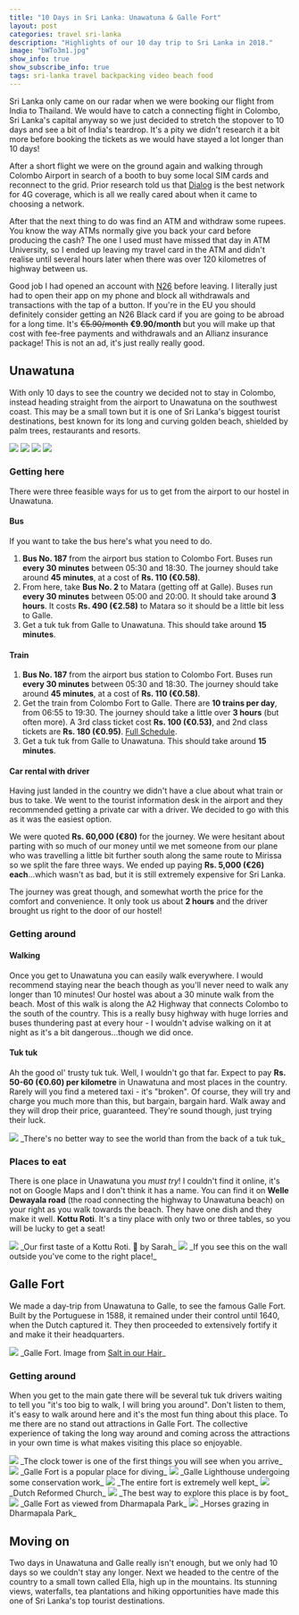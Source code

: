 ```yaml
---
title: "10 Days in Sri Lanka: Unawatuna & Galle Fort"
layout: post
categories: travel sri-lanka
description: "Highlights of our 10 day trip to Sri Lanka in 2018."
image: "bWTo3m1.jpg"
show_info: true
show_subscribe_info: true
tags: sri-lanka travel backpacking video beach food
---
```


Sri Lanka only came on our radar when we were booking our flight from India to Thailand. We would have to catch a connecting flight in Colombo, Sri Lanka's capital anyway so we just decided to stretch the stopover to 10 days and see a bit of India's teardrop. It's a pity we didn't research it a bit more before booking the tickets as we would have stayed a lot longer than 10 days!

After a short flight we were on the ground again and walking through Colombo Airport in search of a booth to buy some local SIM cards and reconnect to the grid. Prior research told us that <a href="https://www.dialog.lk/" target="_blank">Dialog</a> is the best network for 4G coverage, which is all we really cared about when it came to choosing a network.

After that the next thing to do was find an ATM and withdraw some rupees. You know the way ATMs normally give you back your card before producing the cash? The one I used must have missed that day in ATM University, so I ended up leaving my travel card in the ATM and didn't realise until several hours later when there was over 120 kilometres of highway between us.

Good job I had opened an account with <a href="https://n26.com/en-eu/bank-account">N26</a> before leaving. I literally just had to open their app on my phone and block all withdrawals and transactions with the tap of a button. If you're in the EU you should definitely consider getting an N26 Black card if you are going to be abroad for a long time. It's ~~€5.90/month~~ **€9.90/month** but you will make up that cost with fee-free payments and withdrawals and an Allianz insurance package! This is not an ad, it's just really really good.

## Unawatuna

With only 10 days to see the country we decided not to stay in Colombo, instead heading straight from the airport to Unawatuna on the southwest coast. This may be a small town but it is one of Sri Lanka's biggest tourist destinations, best known for its long and curving golden beach, shielded by palm trees, restaurants and resorts.

<img src="{{site.image_cdn}}/a3pMPLI.jpg" class="post-image post-image-1"/>

<img src="{{site.image_cdn}}/ERXKW3Q.jpg" class="post-image post-image-1"/>

<img src="{{site.image_cdn}}/eGGXazz.jpg" class="post-image post-image-1"/>

<img src="{{site.image_cdn}}/1C4NCm0.jpg" class="post-image post-image-1"/>

### Getting here

There were three feasible ways for us to get from the airport to our hostel in Unawatuna.

#### Bus

If you want to take the bus here's what you need to do.

1. **Bus No. 187** from the airport bus station to Colombo Fort. Buses run **every 30 minutes** between 05:30 and 18:30. The journey should take around **45 minutes**, at a cost of **Rs. 110 (€0.58)**.
2. From here, take **Bus No. 2** to Matara (getting off at Galle). Buses run **every 30 minutes** between 05:00 and 20:00. It should take around **3 hours**. It costs **Rs. 490 (€2.58)** to Matara so it should be a little bit less to Galle.
3. Get a tuk tuk from Galle to Unawatuna. This should take around **15 minutes**.

#### **Train**

1. **Bus No. 187** from the airport bus station to Colombo Fort. Buses run **every 30 minutes** between 05:30 and 18:30. The journey should take around **45 minutes**, at a cost of **Rs. 110 (€0.58)**.
2. Get the train from Colombo Fort to Galle. There are **10 trains per day**, from 06:55 to 19:30. The journey should take a little over **3 hours** (but often more). A 3rd class ticket cost **Rs. 100 (€0.53)**, and 2nd class tickets are **Rs. 180 (€0.95)**. [Full Schedule](http://slr.malindaprasad.com/index.php?from=FOT&to=GLE).
3. Get a tuk tuk from Galle to Unawatuna. This should take around **15 minutes**.

#### Car rental with driver

Having just landed in the country we didn't have a clue about what train or bus to take. We went to the tourist information desk in the airport and they recommended getting a private car with a driver. We decided to go with this as it was the easiest option. 

We were quoted **Rs. 60,000 (€80)** for the journey. We were hesitant about parting with so much of our money until we met someone from our plane who was travelling a little bit further south along the same route to Mirissa so we split the fare three ways. We ended up paying **Rs. 5,000 (€26) each**...which wasn't as bad, but it is still extremely expensive for Sri Lanka.

The journey was great though, and somewhat worth the price for the comfort and convenience. It only took us about **2 hours** and the driver brought us right to the door of our hostel!

### Getting around

#### Walking

Once you get to Unawatuna you can easily walk everywhere. I would recommend staying near the beach though as you'll never need to walk any longer than 10 minutes! Our hostel was about a 30 minute walk from the beach. Most of this walk is along the A2 Highway that connects Colombo to the south of the country. This is a really busy highway with huge lorries and buses thundering past at every hour - I wouldn't advise walking on it at night as it's a bit dangerous...though we did once.

#### Tuk tuk

Ah the good ol' trusty tuk tuk. Well, I wouldn't go that far. Expect to pay **Rs. 50-60 (€0.60) per kilometre** in Unawatuna and most places in the country. Rarely will you find a metered taxi - it's "broken". Of course, they will try and charge you much more than this, but bargain, bargain hard. Walk away and they will drop their price, guaranteed. They're sound though, just trying their luck.

<img src="{{site.image_cdn}}/3rcvqYS.jpg" class="post-image post-image-1"/>
_There's no better way to see the world than from the back of a tuk tuk_

### Places to eat

There is one place in Unawatuna you *must try*! I couldn't find it online, it's not on Google Maps and I don't think it has a name. You can find it on **Welle Dewayala road** (the road connecting the highway to Unawatuna beach) on your right as you walk towards the beach. They have one dish and they make it well. **Kottu Roti**. It's a tiny place with only two or three tables, so you will be lucky to get a seat!

<img src="{{site.image_cdn}}/oj7N4mY.jpg" class="post-image post-image-1"/>
_Our first taste of a Kottu Roti. 📸 by Sarah_

<img src="{{site.image_cdn}}/FR7e9xO.jpg" class="post-image post-image-1"/>
_If you see this on the wall outside you've come to the right place!_

## Galle Fort

We made a day-trip from Unawatuna to Galle, to see the famous Galle Fort. Built by the Portuguese in 1588, it remained under their control until 1640, when the Dutch captured it. They then proceeded to extensively fortify it and make it their headquarters.

<img src="https://cdn.saltinourhair.com/wp-content/uploads/2016/11/galle-dutch-fort-sri-lanka-map.jpg" class="post-image post-image-2"/>
_Galle Fort. Image from <a href="https://saltinourhair.com/sri-lanka/galle-fort/" target="_blank">Salt in our Hair</a>_

### Getting around

When you get to the main gate there will be several tuk tuk drivers waiting to tell you "it's too big to walk, I will bring you around". Don't listen to them, it's easy to walk around here and it's the most fun thing about this place. To me there are no stand out attractions in Galle Fort. The collective experience of taking the long way around and coming across the attractions in your own time is what makes visiting this place so enjoyable.

<img src="{{site.image_cdn}}/sOCKfVN.jpg" class="post-image post-image-1"/>
_The clock tower is one of the first things you will see when you arrive_

<img src="{{site.image_cdn}}/m6xFVSx.jpg" class="post-image post-image-1"/>
_Galle Fort is a popular place for diving_

<img src="{{site.image_cdn}}/4XuQhkM.jpg" class="post-image post-image-2"/>
_Galle Lighthouse undergoing some conservation work_

<img src="{{site.image_cdn}}/VnpOm7A.jpg" class="post-image post-image-1"/>
_The entire fort is extremely well kept_

<img src="{{site.image_cdn}}/kHT1kUQ.jpg" class="post-image post-image-1"/>
_Dutch Reformed Church_

<img src="{{site.image_cdn}}/ZqOcaKm.jpg" class="post-image post-image-1"/>
_The best way to explore this place is by foot_

<img src="{{site.image_cdn}}/8vOSisi.jpg" class="post-image post-image-1"/>
_Galle Fort as viewed from Dharmapala Park_

<img src="{{site.image_cdn}}/UsyNhHb.jpg" class="post-image post-image-1"/>
_Horses grazing in Dharmapala Park_

## Moving on

Two days in Unawatuna and Galle really isn't enough, but we only had 10 days so we couldn't stay any longer. Next we headed to the centre of the country to a small town called Ella, high up in the mountains. Its stunning views, waterfalls, tea plantations and hiking opportunities have made this one of Sri Lanka's top tourist destinations.


















































